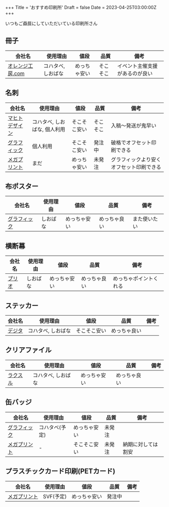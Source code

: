 +++
Title = 'おすすめ印刷所'
Draft = false
Date = 2023-04-25T03:00:00Z
+++

いつもご贔屓にしていただいている印刷所さん

<!--more-->

## 冊子

| 会社名 | 使用理由 | 値段 | 品質 | 備考 |
| - | - | - | - | - |
| [オレンジ工房.com](https://www.orangekoubou.com/) | コハタベ, しおばな | めっちゃ安い | そこそこ | イベント主催支援があるのが良い |

## 名刺

| 会社名 | 使用理由 | 値段 | 品質 | 備考 |
| - | - | - | - | - |
| [マヒトデザイン](https://mhtdesign.net/) | コハタベ, しおばな, 個人利用 | そこそこ安い | そこそこ | 入稿～発送が鬼早い |
| [グラフィック](https://www.graphic.jp/) | 個人利用 | そこそこ安い | 発注中 | 破格でオフセット印刷できる |
| [メガプリント](https://www.megaprint.jp/) | まだ | めっちゃ安い | 未発注 | グラフィックより安くオフセット印刷できる |

## 布ポスター

| 会社名 | 使用理由 | 値段 | 品質 | 備考 |
| - | - | - | - | - |
| [グラフィック](https://www.graphic.jp/) | しおばな | めっちゃ安い | めっちゃ良い | また使いたい |

## 横断幕

| 会社名 | 使用理由 | 値段 | 品質 | 備考 |
| - | - | - | - | - |
| [プリオ](https://www.oleshop.net/) | しおばな | めっちゃ安い | めっちゃ良い | めっちゃポイントくれる |

## ステッカー

| 会社名 | 使用理由 | 値段 | 品質 | 備考 |
| - | - | - | - | - |
| [デジタ](https://www.digitaprint.jp/) | コハタベ, しおばな | そこそこ安い | めっちゃ良い | |

## クリアファイル

| 会社名 | 使用理由 | 値段 | 品質 | 備考 |
| - | - | - | - | - |
| [ラクスル](https://raksul.com/) | コハタベ, しおばな | めっちゃ安い | めっちゃ良い | |

## 缶バッジ

| 会社名 | 使用理由 | 値段 | 品質 | 備考 |
| - | - | - | - | - |
| [グラフィック](https://www.graphic.jp/) | コハタベ(予定) | めっちゃ安い | 未発注 | |
| [メガプリント](https://www.megaprint.jp/) | - | そこそこ安い | 未発注 | 納期に対しては割安 |

## プラスチックカード印刷(PETカード)

| 会社名 | 使用理由 | 値段 | 品質 | 備考 |
| - | - | - | - | - |
| [メガプリント](https://www.megaprint.jp/) | SVF(予定) | めっちゃ安い | 発注中 | |
